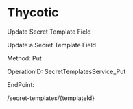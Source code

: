 #     Thycotic


Update Secret Template Field

Update a Secret Template Field

Method: Put

OperationID: SecretTemplatesService_Put

EndPoint:

/secret-templates/{templateId}

